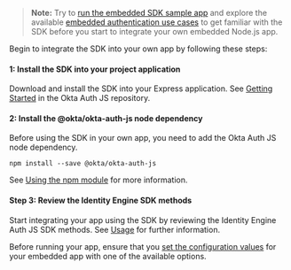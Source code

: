 > **Note:** Try to [run the embedded SDK sample app](/docs/guides/oie-embedded-common-run-samples/nodejs/main/#run-the-embedded-sdk-sample-app) and explore the available [embedded authentication use cases](/docs/guides/oie-embedded-sdk-use-case-basic-sign-in/nodejs/main/) to get familiar with the SDK before you start to integrate your own embedded Node.js app.

Begin to integrate the SDK into your own app by following these steps:

#### 1: Install the SDK into your project application

Download and install the SDK into your Express application. See [Getting Started](https://github.com/okta/okta-auth-js#getting-started) in the Okta Auth JS repository.

#### 2: Install the @okta/okta-auth-js node dependency

Before using the SDK in your own app, you need to add the Okta Auth JS node dependency.

```shell
npm install --save @okta/okta-auth-js
```

See [Using the npm module](https://github.com/okta/okta-auth-js#using-the-npm-module) for more information.

#### Step 3: Review the Identity Engine SDK methods

Start integrating your app using the SDK by reviewing the Identity Engine Auth JS SDK methods. See [Usage](https://github.com/okta/okta-auth-js/blob/master/docs/idx.md#usage) for further information.

Before running your app, ensure that you [set the configuration values](#set-the-configuration-values) for your embedded app with one of the available options.
